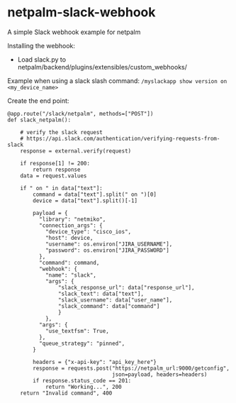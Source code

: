 # netpalm-slack-webhook
A simple Slack webhook example for netpalm

Installing the webhook:
- Load slack.py to netpalm/backend/plugins/extensibles/custom_webhooks/

Example when using a slack slash command: 
`/myslackapp show version on <my_device_name>`

Create the end point:
```
@app.route("/slack/netpalm", methods=["POST"])
def slack_netpalm():

    # verify the slack request
    # https://api.slack.com/authentication/verifying-requests-from-slack
    response = external.verify(request)

    if response[1] != 200:
        return response
    data = request.values

    if " on " in data["text"]:
        command = data["text"].split(" on ")[0]
        device = data["text"].split()[-1]

        payload = {
          "library": "netmiko",
          "connection_args": {
            "device_type": "cisco_ios",
            "host": device,
            "username": os.environ["JIRA_USERNAME"],
            "password": os.environ["JIRA_PASSWORD"]
          },
          "command": command,
          "webhook": {
            "name": "slack",
            "args": {
                "slack_response_url": data["response_url"],
                "slack_text": data["text"],
                "slack_username": data["user_name"],
                "slack_command": data["command"]
                }
            },
          "args": {
            "use_textfsm": True,
          },
          "queue_strategy": "pinned",
        }

        headers = {"x-api-key": "api_key_here"}
        response = requests.post("https://netpalm_url:9000/getconfig",
                                 json=payload, headers=headers)
        if response.status_code == 201:
            return "Working...", 200
    return "Invalid command", 400
```
